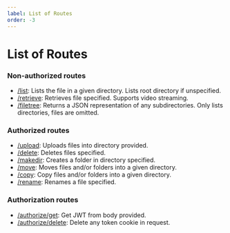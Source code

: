 ```yaml
---
label: List of Routes
order: -3
---
```


# List of Routes

### Non-authorized routes

- [/list](/unauthorized/list): Lists the file in a given directory. Lists root directory if unspecified.
- [/retrieve](/unauthorized/retrieve): Retrieves file specified. Supports video streaming.
- [/filetree](/unauthorized/filetree): Returns a JSON representation of any subdirectories. Only lists directories, files are omitted.

### Authorized routes

- [/upload](/authorized/upload): Uploads files into directory provided.
- [/delete](/authorized/delete): Deletes files specified.
- [/makedir](/authorized/makedir): Creates a folder in directory specified.
- [/move](/authorized/move): Moves files and/or folders into a given directory.
- [/copy](/authorized/copy): Copy files and/or folders into a given directory.
- [/rename](/authorized/rename): Renames a file specified.

### Authorization routes
- [/authorize/get](/authorization/authorize-get): Get JWT from body provided.
- [/authorize/delete](/authorization/authorize-delete): Delete any token cookie in request.
